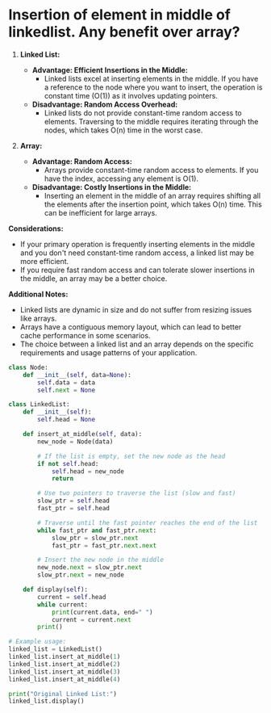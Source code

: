 # Insertion of element in middle of linkedlist. Any benefit over array?

1. **Linked List:**
   - **Advantage: Efficient Insertions in the Middle:**
     - Linked lists excel at inserting elements in the middle. If you have a reference to the node where you want to insert, the operation is constant time (O(1)) as it involves updating pointers.
   - **Disadvantage: Random Access Overhead:**
     - Linked lists do not provide constant-time random access to elements. Traversing to the middle requires iterating through the nodes, which takes O(n) time in the worst case.

2. **Array:**
   - **Advantage: Random Access:**
     - Arrays provide constant-time random access to elements. If you have the index, accessing any element is O(1).
   - **Disadvantage: Costly Insertions in the Middle:**
     - Inserting an element in the middle of an array requires shifting all the elements after the insertion point, which takes O(n) time. This can be inefficient for large arrays.

**Considerations:**
- If your primary operation is frequently inserting elements in the middle and you don't need constant-time random access, a linked list may be more efficient.
- If you require fast random access and can tolerate slower insertions in the middle, an array may be a better choice.

**Additional Notes:**
- Linked lists are dynamic in size and do not suffer from resizing issues like arrays.
- Arrays have a contiguous memory layout, which can lead to better cache performance in some scenarios.
- The choice between a linked list and an array depends on the specific requirements and usage patterns of your application.


```python
class Node:
    def __init__(self, data=None):
        self.data = data
        self.next = None

class LinkedList:
    def __init__(self):
        self.head = None

    def insert_at_middle(self, data):
        new_node = Node(data)

        # If the list is empty, set the new node as the head
        if not self.head:
            self.head = new_node
            return

        # Use two pointers to traverse the list (slow and fast)
        slow_ptr = self.head
        fast_ptr = self.head

        # Traverse until the fast pointer reaches the end of the list
        while fast_ptr and fast_ptr.next:
            slow_ptr = slow_ptr.next
            fast_ptr = fast_ptr.next.next

        # Insert the new node in the middle
        new_node.next = slow_ptr.next
        slow_ptr.next = new_node

    def display(self):
        current = self.head
        while current:
            print(current.data, end=" ")
            current = current.next
        print()

# Example usage:
linked_list = LinkedList()
linked_list.insert_at_middle(1)
linked_list.insert_at_middle(2)
linked_list.insert_at_middle(3)
linked_list.insert_at_middle(4)

print("Original Linked List:")
linked_list.display()
```
